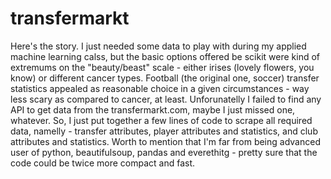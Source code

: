 # transfermarkt

Here's the story. I just needed some data to play with during my applied machine learning calss, but the basic options offered be scikit were kind of extremums on the "beauty/beast" scale - either irises (lovely flowers, you know) or different cancer types. Football (the original one, soccer) transfer statistics appealed as reasonable choice in a given circumstances - way less scary as compared to cancer, at least. Unforunatelly I failed to find  any API to get data from the transfermarkt.com, maybe I just missed one, whatever. So, I just put together a few lines of code to scrape all required data, namelly - transfer attributes, player attributes and statistics, and club attributes and statistics. Worth to mention that I'm far from being advanced user of python, beautifulsoup, pandas and everethitg - pretty sure that the code could be twice more compact and fast.
